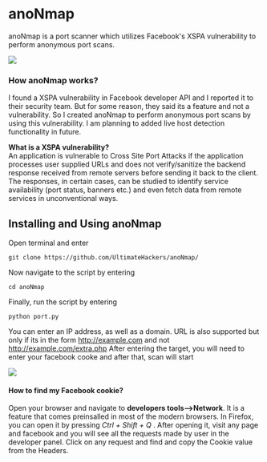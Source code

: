 # anoNmap
anoNmap is a port scanner which utilizes Facebook's XSPA vulnerability to perform anonymous port scans.

<img src='https://i.imgur.com/yhSESMH.png' />

### How anoNmap works?
I found a XSPA vulnerability in Facebook developer API and I reported it to their security team. But for some reason, they said its a feature and not a vulnerability.
So I created anoNmap to perform anonymous port scans by using this vulnerability. I am planning to added live host detection functionality in future.

<b>What is a XSPA vulnerability?</b><br>
An application is vulnerable to Cross Site Port Attacks if the application processes user supplied URLs and does not verify/sanitize the backend response received from remote servers before sending it back to the client.
The responses, in certain cases, can be studied to identify service availability (port status, banners etc.) and even fetch data from remote services in unconventional ways.

## Installing and Using anoNmap
Open terminal and enter
```
git clone https://github.com/UltimateHackers/anoNmap/
```
Now navigate to the script by entering
```
cd anoNmap
```
Finally, run the script by entering
```
python port.py
```
You can enter an IP address, as well as a domain. URL is also supported but only if its in the form http://example.com and not http://example.com/extra.php
After entering the target, you will need to enter your facebook cooke and after that, scan will start
<p><img src='https://i.imgur.com/6fzxlHZ.png' /></p>

#### How to find my Facebook cookie?

Open your browser and navigate to <b>developers tools-->Network</b>. It is a feature that comes preinsalled in most of the modern browsers. In Firefox, you can open it by pressing <i>Ctrl + Shift + Q </i>.
After opening it, visit any page and facebook and you will see all the requests made by user in the developer panel.
Click on any request and find and copy the Cookie value from the Headers.
